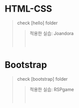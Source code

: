 # HTML-CSS
>check [hello] folder <br>
>>적용한 실습: Joandora 
<br/><br/><br/>
# Bootstrap
>check [bootstrap] folder<br> 
>>적용한 실습: RSPgame
<br/><br/><br/>
